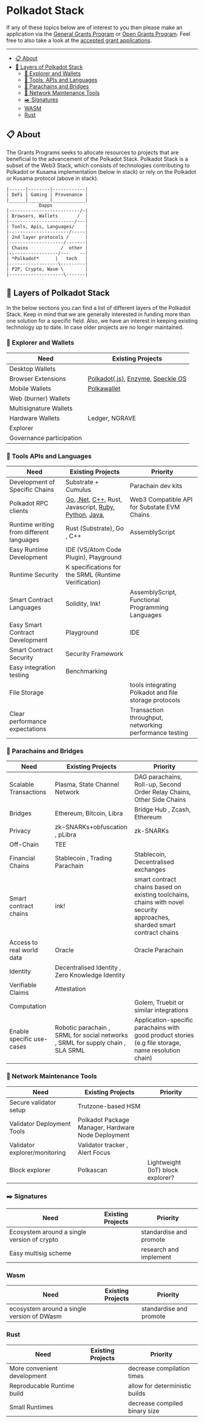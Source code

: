 # Polkadot Stack

If any of these topics below are of interest to you then please make an application via the 
[General Grants Program](https://github.com/w3f/Web3-collaboration/blob/master/grants/grants.md) 
or [Open Grants Program](https://github.com/w3f/Open-Grants-Program). 
Feel free to also take a look at the [accepted grant applications](https://github.com/w3f/Web3-collaboration/blob/master/grants/accepted_grant_applications.md).

---

- [:clipboard: About](#clipboard-about)
- [:bookmark_tabs: Layers of Polkadot Stack](#bookmark_tabs-layers-of-polkadot-stack)
  - [:iphone: Explorer and Wallets](#iphone-explorer-and-wallets)
  - [:wrench: Tools, APIs and Languages](#wrench-tools-apis-and-languages)
  - [:link: Parachains and Bridges](#link-parachains-and-bridges)
  - [:electric_plug: Network Maintenance Tools](#electric_plug-network-maintenance-tools)
  - [:black_nib: Signatures](#black_nib-signatures)
  - [WASM](#wasm)
  - [Rust](#rust)

## :clipboard: About 

The Grants Programs seeks to allocate resources to projects that are beneficial to the advancement of the Polkadot Stack.
Polkadot Stack is a subset of the Web3 Stack, which consists of technologies contributing to Polkadot or Kusama implementation (below in stack) or rely on the Polkadot or Kusama protocol (above in stack).

```
|------|--------|------------|
| DeFi | Gaming | Provenance |
|______|________|____________|
            Dapps
|--------------------------/-|
| Browsers, Wallets       /  |
|------------------------/---|
| Tools, Apis, Languages/    |
|----------------------/-----|
| 2nd layer protocols /      |
|--------------------/-------|
| Chains            /  other |
|------------------/---    --|
| *Polkadot*      |   tech   |
|------------------\---------|
| P2P, Crypto, Wasm \        |
|--------------------\-------|
```

## :bookmark_tabs: Layers of Polkadot Stack

In the below sections you can find a list of different layers of the Polkadot Stack. Keep in mind that we are generally interested in funding more than one solution for a specific field. Also, we have an interest in keeping existing technology up to date. In case older projects are no longer maintained.  

### :iphone: Explorer and Wallets

| Need | Existing Projects 
|-|-
| Desktop Wallets | 
| Browser Extensions | [Polkadot{.js}](https://github.com/polkadot-js/extension), [Enzyme](https://getenzyme.dev/), [Speckle OS](https://www.speckleos.io/)  
| Mobile Wallets| [Polkawallet](https://polkawallet.io/)  
| Web (burner) Wallets| 
| Multisignature Wallets| 
| Hardware Wallets | Ledger, NGRAVE 
| Explorer | 
| Governance participation | 

### :wrench: Tools APIs and Languages

| Need | Existing Projects | Priority  
|-|-|- 
|Development of Specific Chains | Substrate + Cumulus | Parachain dev kits
| Polkadot RPC clients | [Go](https://github.com/centrifuge/go-substrate-rpc-client), [.Net](https://github.com/usetech-llc/polkadot_api_dotnet), [C++](https://github.com/usetech-llc/polkadot_api_cpp), Rust, Javascript, [Ruby](https://github.com/itering/scale.rb), [Python](https://github.com/polkascan/substrate-interface-api), [Java](https://github.com/polkadot-java), | Web3 Compatible API for Substate EVM Chains
| Runtime writing from different languages | Rust (Substrate), Go , C++ | AssemblyScript
| Easy Runtime Development | IDE (VS/Atom Code Plugin), Playground | 
| Runtime Security | K specifications for the SRML (Runtime Verification) |
| Smart Contract Languages | Solidity, Ink!| AssemblyScript, Functional Programming Languages
| Easy Smart Contract Development | Playground | IDE
| Smart Contract Security | Security Framework  |
| Easy integration testing | Benchmarking | 
| File Storage | | tools integrating Polkadot and file storage protocols
| Clear performance expectations |  | Transaction throughput, networking performance testing

### :link: Parachains and Bridges

| Need | Existing Projects | Priority  
|-|-|-
|Scalable Transactions | Plasma, State Channel Network| DAG parachains, Roll-up, Second Order Relay Chains, Other Side Chains
| Bridges|  Ethereum, Bitcoin, Libra | Bridge Hub , Zcash, Ethereum 
| Privacy | zk-SNARKs+obfuscation , pLibra | zk-SNARKs
| Off-Chain | TEE  |
| Financial Chains | Stablecoin , Trading Parachain  | Stablecoin, Decentralised exchanges
| Smart contract chains | ink! | smart contract chains based on existing toolchains, chains with novel security approaches, sharded smart contract chains
| Access to real world data | Oracle | Oracle Parachain
| Identity | Decentralised Identity , Zero Knowledge Identity  | 
| Verifiable Claims | Attestation |
| Computation | | Golem, Truebit or similar integrations
| Enable specific use-cases | Robotic parachain , SRML for social networks , SRML for supply chain , SLA SRML | Application-specific parachains with good product stories (e.g file storage, name resolution chain)

### :electric_plug: Network Maintenance Tools

| Need | Existing Projects | Priority
|-|-|- 
| Secure validator setup | Trutzone-based HSM | 
| Validator Deployment Tools| Polkadot Package Manager, Hardware Node Deployment |
| Validator explorer/monitoring | Validator tracker , Alert Focus | 
| Block explorer| Polkascan | Lightweight (IoT) block explorer?

### :black_nib: Signatures

| Need | Existing Projects | Priority
|-|-|-
| Ecosystem around a single version of crypto | | standardise and promote
| Easy multisig scheme | | research and implement

### Wasm

| Need | Existing Projects | Priority
|-|-|-
| ecosystem around a single version of DWasm | | standardise and promote

### Rust

| Need | Existing Projects| Priority
|-|-|-
| More convenient development |  | decrease compilation times
| Reproducable Runtime build | | allow for deterministic builds
| Small Runtimes | | decrease compiled binary size

